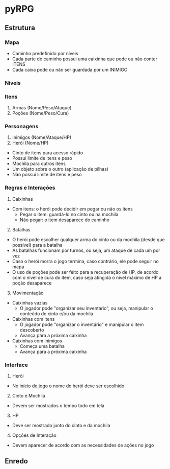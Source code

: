 # pyRPG

## Estrutura

### Mapa

- Caminho predefinido por níveis
- Cada parte do caminho possui uma caixinha que pode ou não conter ITENS
- Cada caixa pode ou não ser guardada por um INIMIGO

### Níveis

### Itens

1. Armas (Nome/Peso/Ataque)
2. Poções (Nome/Peso/Cura)

### Personagens

1. Inimigos (Nome/Ataque/HP)
2. Herói (Nome/HP)

- Cinto de itens para acesso rápido
- Possui limite de itens e peso
- Mochila para outros itens
- Um objeto sobre o outro (aplicação de pilhas)
- Não possui limite de itens e peso

### Regras e Interações

1. Caixinhas

- Com itens: o herói pode decidir em pegar ou não os itens
  - Pegar o item: guardá-lo no cinto ou na mochila
  - Não pegar: o item desaparece do caminho

2. Batalhas

- O herói pode escolher qualquer arma do cinto ou da mochila (desde que possível) para a batalha
- As batalhas funcionam por turnos, ou seja, um ataque de cada um por vez
- Caso o herói morra o jogo termina, caso contrário, ele pode seguir no mapa
- O uso de poções pode ser feito para a recuperação de HP, de acordo com o nível de cura do item, caso seja atingida o nível máximo de HP a poção desaparece

3. Movimentação

- Caixinhas vazias
  - O jogador pode "organizar seu inventário", ou seja, manipular o conteúdo do cinto e/ou da mochila
- Caixinhas com itens
  - O jogador pode "organizar o inventário" e manipular o item descoberto
  - Avança para a próxima caixinha
- Caixinhas com inimigos
  - Começa uma batalha
  - Avança para a próxima caixinha

### Interface

1. Herói

- No início do jogo o nome do herói deve ser escolhido

2. Cinto e Mochila

- Devem ser mostrados o tempo todo em tela

3. HP

- Deve ser mostrado junto do cinto e da mochila

4. Opções de Interação

- Devem aparecer de acordo com as necessidades de ações no jogo

## Enredo
